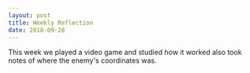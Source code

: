 ```yaml
---
layout: post
title: Weekly Reflection
date: 2018-09-28
---
```


This week we played a video game and studied how it worked also took notes of where the enemy's coordinates was.
